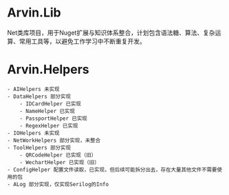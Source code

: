 # Arvin.Lib
Net类库项目，用于Nuget扩展与知识体系整合，计划包含语法糖、算法、复杂运算、常用工具等，以避免工作学习中不断重复开发。

# Arvin.Helpers
	- AIHelpers 未实现
	- DataHelpers 部分实现
		- IDCardHelper 已实现
		- NameHelper 已实现
		- PassportHelper 已实现
		- RegexHelper 已实现
	- IOHelpers 未实现
	- NetWorkHelpers 部分实现，未整合
	- ToolHelpers 部分实现
		- QRCodeHelper 已实现（旧）
		- WechartHelper 已实现（旧）
	- ConfigHelper 配置文件读取，已实现，但后续可能拆分出去，存在大量其他文件不需要使用的包
	- ALog 部分实现，仅实现Serilog的Info
